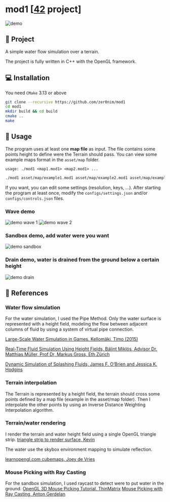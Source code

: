 # mod1 [[42](https://www.42.fr/) project]

![demo](../assets/readme_assets/screenshot.png?raw=true)

## 🌊 Project

A simple water flow simulation over a terrain.

The project is fully written in C++ with the OpenGL framework.

## 💻 Installation

You need `CMake` 3.13 or above
```bash
git clone --recursive https://github.com/zer0nim/mod1
cd mod1
mkdir build && cd build
cmake ..
make
```

 ## 🚀 Usage

The program uses at least one **map file** as input.
The file contains some points height to define were the Terrain should pass.
You can view  some example maps format in the `asset/map` folder.

```usage
usage: ./mod1 <map1.mod1> <map2.mod1> ...
```

 ```bash
 ./mod1 asset/map/example1.mod1 asset/map/example2.mod1 asset/map/example3.mod1 asset/map/example4.mod1
 ```

If you want, you can edit some settings (resolution, keys, ...). After starting the program at least once, modify the `configs/settings.json` and/or `configs/controls.json` files.

### Wave demo
![demo wave 1](../assets/readme_assets/wave1.gif?raw=true)
![demo wave 2](../assets/readme_assets/wave2.gif?raw=true)
### Sandbox demo, add water were you want
![demo sandbox](../assets/readme_assets/sandbox1.gif?raw=true)
### Drain demo, water is drained from the ground below a certain height
![demo drain](../assets/readme_assets/drain1.gif?raw=true)

## 📔 References

### Water flow simulation
For the water simulation, I used the Pipe Method. Only the water surface is represented with a height field, modeling the flow between adjacent columns of fluid by using a system of virtual pipe connection.

[Large-Scale Water Simulation in Games. Kellomäki, Timo (2015)](https://tutcris.tut.fi/portal/files/4312220/kellomaki_1354.pdf)

[Real-Time Fluid Simulation Using Height Fields, Bálint Miklós, Advisor Dr. Matthias Müller, Prof Dr, Markus Gross, Eth Zürich](http://citeseerx.ist.psu.edu/viewdoc/download;jsessionid=B33B5964453724398C32E8B7FEE26AEC?doi=10.1.1.138.5153&rep=rep1&type=pdf)

[Dynamic Simulation of Splashing Fluids, James F. O’Brien and Jessica K. Hodgins](http://graphics.berkeley.edu/papers/Obrien-DSS-1995-04/Obrien-DSS-1995-04.pdf)

### Terrain interpolation

The Terrain is represented by a height field, the terrain should cross some points defined by a map file (example in the asset/map folder).
Then I interpolate the other points by using an Inverse Distance Weighting Interpolation algorithm.

### Terrain/water rendering

I render the terrain and water height field using a single OpenGL triangle strip.
[triangle strip to render surface, Kevin](https://www.learnopengles.com/tag/triangle-strips/)

The water use the skybox environment mapping to simulate reflection.

[learnopengl.com cubemaps, Joey de Vries](https://learnopengl.com/Advanced-OpenGL/Cubemaps)

### Mouse Picking with Ray Casting
For the sandbox simulation, I used raycast to detect were to put water in the ground.
[OpenGL 3D Mouse Picking Tutorial, ThinMatrix](https://youtu.be/DLKN0jExRIM)
[Mouse Picking with Ray Casting, Anton Gerdelan](https://antongerdelan.net/opengl/raycasting.html)